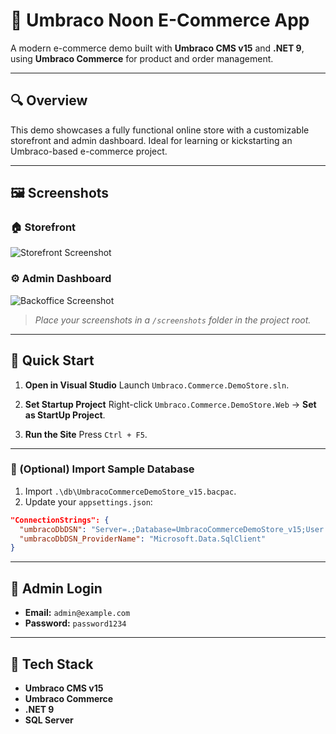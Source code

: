 # 🛒 Umbraco Noon E-Commerce App

A modern e-commerce demo built with **Umbraco CMS v15** and **.NET 9**, using **Umbraco Commerce** for product and order management.

---

## 🔍 Overview

This demo showcases a fully functional online store with a customizable storefront and admin dashboard. Ideal for learning or kickstarting an Umbraco-based e-commerce project.

---

## 🖼️ Screenshots

### 🏠 Storefront

![Storefront Screenshot](screenshots/storefront.png)

### ⚙️ Admin Dashboard

![Backoffice Screenshot](screenshots/backoffice.png)

> _Place your screenshots in a `/screenshots` folder in the project root._

---

## 🚀 Quick Start

1. **Open in Visual Studio**
   Launch `Umbraco.Commerce.DemoStore.sln`.

2. **Set Startup Project**
   Right-click `Umbraco.Commerce.DemoStore.Web` → **Set as StartUp Project**.

3. **Run the Site**
   Press `Ctrl + F5`.

---

### 🔄 (Optional) Import Sample Database

1. Import `.\db\UmbracoCommerceDemoStore_v15.bacpac`.
2. Update your `appsettings.json`:

```json
"ConnectionStrings": {
  "umbracoDbDSN": "Server=.;Database=UmbracoCommerceDemoStore_v15;User Id=your_user;Password=your_pass;TrustServerCertificate=true;",
  "umbracoDbDSN_ProviderName": "Microsoft.Data.SqlClient"
}
```

---

## 🔐 Admin Login

- **Email:** `admin@example.com`
- **Password:** `password1234`

---

## 🧰 Tech Stack

- **Umbraco CMS v15**
- **Umbraco Commerce**
- **.NET 9**
- **SQL Server**
